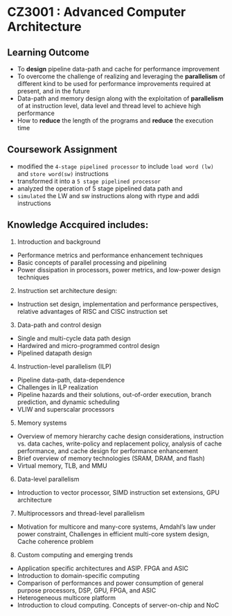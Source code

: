 # CZ3001 : Advanced Computer Architecture

## Learning Outcome
* To **design** pipeline data-path and cache for performance improvement
* To overcome the challenge of realizing and leveraging the **parallelism** of different kind to be used for performance improvements required at present, and in the future
* Data-path and memory design along with the exploitation of **parallelism** of at instruction level, data level and thread level to achieve high performance
* How to **reduce** the length of the programs and **reduce** the execution time

## Coursework Assignment
- modified the ``4-stage pipelined processor`` to include ``load word (lw)`` and ``store word(sw)`` instructions
- transformed it into a ``5 stage pipelined processor``
- analyzed the operation of 5 stage pipelined data path and 
- ``simulated`` the LW and sw instructions along with rtype and addi instructions 

## Knowledge Accquired includes: 

1. Introduction and background 
- Performance metrics and performance enhancement
techniques
- Basic concepts of parallel processing and pipelining
- Power dissipation in processors, power metrics, and low-power design techniques
2. Instruction set architecture design: 
- Instruction set design, implementation and performance perspectives, relative advantages of RISC and CISC instruction set
3. Data-path and control design 
- Single and multi-cycle data path design
- Hardwired and micro-programmed control design
- Pipelined datapath design
4. Instruction-level parallelism (ILP)
- Pipeline data-path, data-dependence
- Challenges in ILP realization
- Pipeline hazards and their solutions, out-of-order execution, branch prediction, and dynamic scheduling
- VLIW and superscalar processors
5. Memory systems 
- Overview of memory hierarchy cache design considerations, instruction vs. data caches, write-policy and replacement policy, analysis of cache performance, and cache design for performance enhancement
- Brief overview of memory technologies (SRAM, DRAM, and flash) 
- Virtual memory, TLB, and MMU
6. Data-level parallelism
- Introduction to vector processor, SIMD instruction set extensions, GPU architecture
7. Multiprocessors and thread-level parallelism
- Motivation for multicore and many-core systems, Amdahl’s law under power constraint, Challenges in efficient multi-core system design, Cache coherence problem
8. Custom computing and emerging trends 
- Application specific architectures and ASIP. FPGA and ASIC
- Introduction to domain-specific computing
- Comparison of performances and power consumption of general purpose processors, DSP, GPU, FPGA, and ASIC
- Heterogeneous multicore platform
- Introduction to cloud computing. Concepts of server-on-chip and NoC
